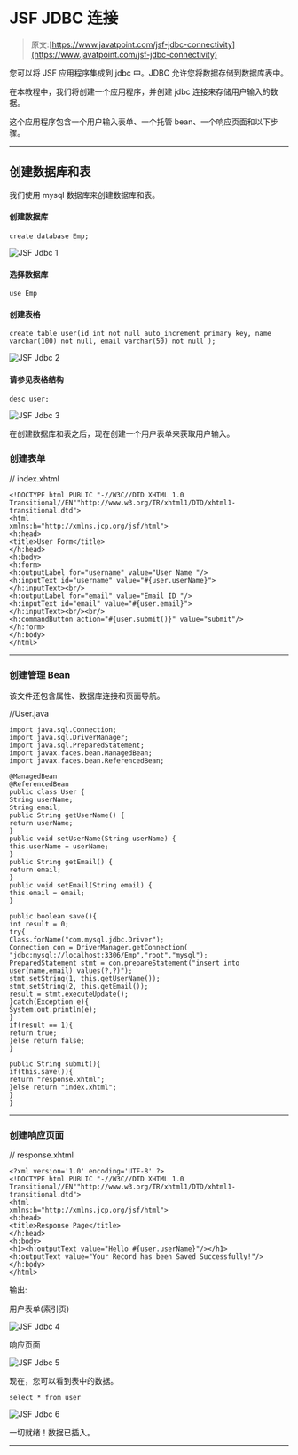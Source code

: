 # JSF JDBC 连接

> 原文:[https://www.javatpoint.com/jsf-jdbc-connectivity](https://www.javatpoint.com/jsf-jdbc-connectivity)

您可以将 JSF 应用程序集成到 jdbc 中。JDBC 允许您将数据存储到数据库表中。

在本教程中，我们将创建一个应用程序，并创建 jdbc 连接来存储用户输入的数据。

这个应用程序包含一个用户输入表单、一个托管 bean、一个响应页面和以下步骤。

* * *

## 创建数据库和表

我们使用 mysql 数据库来创建数据库和表。

#### 创建数据库

```
create database Emp;

```

![JSF Jdbc 1](../Images/68568b7f68ea7a8e8f01747ba111fe1e.png)

#### 选择数据库

```
use Emp

```

#### 创建表格

```
create table user(id int not null auto_increment primary key, name varchar(100) not null, email varchar(50) not null );

```

![JSF Jdbc 2](../Images/549a48cb10f11bcce2f27da98f86a2b7.png)

#### 请参见表格结构

```
desc user;

```

![JSF Jdbc 3](../Images/27ac5ab3c4505f202a263849a4bea370.png)

在创建数据库和表之后，现在创建一个用户表单来获取用户输入。

### 创建表单

// index.xhtml

```
<!DOCTYPE html PUBLIC "-//W3C//DTD XHTML 1.0 Transitional//EN""http://www.w3.org/TR/xhtml1/DTD/xhtml1-transitional.dtd">
<html 
xmlns:h="http://xmlns.jcp.org/jsf/html">
<h:head>
<title>User Form</title>
</h:head>
<h:body>
<h:form>
<h:outputLabel for="username" value="User Name "/>
<h:inputText id="username" value="#{user.userName}">
</h:inputText><br/>
<h:outputLabel for="email" value="Email ID "/>
<h:inputText id="email" value="#{user.email}">
</h:inputText><br/><br/>
<h:commandButton action="#{user.submit()}" value="submit"/>
</h:form>
</h:body>
</html>

```

* * *

### 创建管理 Bean

该文件还包含属性、数据库连接和页面导航。

//User.java

```
import java.sql.Connection;
import java.sql.DriverManager;
import java.sql.PreparedStatement;
import javax.faces.bean.ManagedBean;
import javax.faces.bean.ReferencedBean;

@ManagedBean
@ReferencedBean
public class User {
String userName;
String email;
public String getUserName() {
return userName;
}
public void setUserName(String userName) {
this.userName = userName;
}
public String getEmail() {
return email;
}
public void setEmail(String email) {
this.email = email;
}

public boolean save(){
int result = 0;
try{
Class.forName("com.mysql.jdbc.Driver");   
Connection con = DriverManager.getConnection( "jdbc:mysql://localhost:3306/Emp","root","mysql");
PreparedStatement stmt = con.prepareStatement("insert into user(name,email) values(?,?)");
stmt.setString(1, this.getUserName());
stmt.setString(2, this.getEmail());
result = stmt.executeUpdate();
}catch(Exception e){
System.out.println(e);
}
if(result == 1){
return true;
}else return false;
}

public String submit(){
if(this.save()){
return "response.xhtml";
}else return "index.xhtml";
}   
}

```

* * *

### 创建响应页面

// response.xhtml

```
<?xml version='1.0' encoding='UTF-8' ?>
<!DOCTYPE html PUBLIC "-//W3C//DTD XHTML 1.0 Transitional//EN""http://www.w3.org/TR/xhtml1/DTD/xhtml1-transitional.dtd">
<html 
xmlns:h="http://xmlns.jcp.org/jsf/html">
<h:head>
<title>Response Page</title>
</h:head>
<h:body>
<h1><h:outputText value="Hello #{user.userName}"/></h1>
<h:outputText value="Your Record has been Saved Successfully!"/>
</h:body>
</html>

```

输出:

用户表单(索引页)

![JSF Jdbc 4](../Images/a9c7a38bc2f4b1f27a800b2090e950a9.png)

响应页面

![JSF Jdbc 5](../Images/a9cb5fed50482f9c53ffad299131fb3a.png)

现在，您可以看到表中的数据。

```
select * from user

```

![JSF Jdbc 6](../Images/19dd1c88aa798efba70c57868c674ae6.png)

一切就绪！数据已插入。

* * *